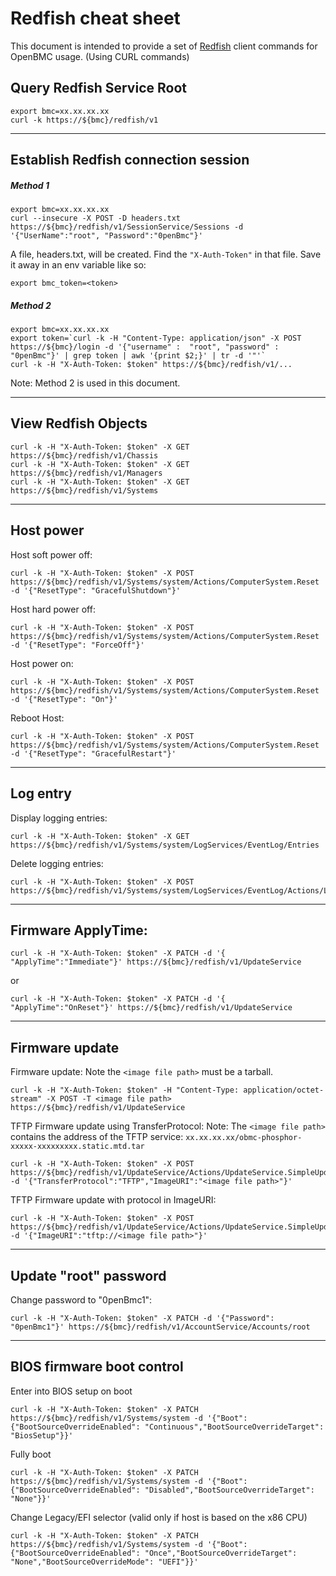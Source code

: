 # Redfish cheat sheet
This document is intended to provide a set of [Redfish][1] client commands for OpenBMC usage.
(Using CURL commands)

## Query Redfish Service Root
```
export bmc=xx.xx.xx.xx
curl -k https://${bmc}/redfish/v1
```

---

## Establish Redfish connection session
##### Method 1
```
export bmc=xx.xx.xx.xx
curl --insecure -X POST -D headers.txt https://${bmc}/redfish/v1/SessionService/Sessions -d    '{"UserName":"root", "Password":"0penBmc"}'
```
A file, headers.txt, will be created. Find the `"X-Auth-Token"`
in that file. Save it away in an env variable like so:

```
export bmc_token=<token>
```

#####  Method 2
```
export bmc=xx.xx.xx.xx
export token=`curl -k -H "Content-Type: application/json" -X POST https://${bmc}/login -d '{"username" :  "root", "password" :  "0penBmc"}' | grep token | awk '{print $2;}' | tr -d '"'`
curl -k -H "X-Auth-Token: $token" https://${bmc}/redfish/v1/...
```
Note: Method 2 is used in this document.

---

## View Redfish Objects
```
curl -k -H "X-Auth-Token: $token" -X GET https://${bmc}/redfish/v1/Chassis
curl -k -H "X-Auth-Token: $token" -X GET https://${bmc}/redfish/v1/Managers
curl -k -H "X-Auth-Token: $token" -X GET https://${bmc}/redfish/v1/Systems
```

---

## Host power
Host soft power off:
```
curl -k -H "X-Auth-Token: $token" -X POST https://${bmc}/redfish/v1/Systems/system/Actions/ComputerSystem.Reset -d '{"ResetType": "GracefulShutdown"}'
```

Host hard power off:
```
curl -k -H "X-Auth-Token: $token" -X POST https://${bmc}/redfish/v1/Systems/system/Actions/ComputerSystem.Reset -d '{"ResetType": "ForceOff"}'
```

Host power on:
```
curl -k -H "X-Auth-Token: $token" -X POST https://${bmc}/redfish/v1/Systems/system/Actions/ComputerSystem.Reset -d '{"ResetType": "On"}'
```

Reboot Host:
```
curl -k -H "X-Auth-Token: $token" -X POST https://${bmc}/redfish/v1/Systems/system/Actions/ComputerSystem.Reset -d '{"ResetType": "GracefulRestart"}'
```

---

## Log entry
Display logging entries:
```
curl -k -H "X-Auth-Token: $token" -X GET https://${bmc}/redfish/v1/Systems/system/LogServices/EventLog/Entries
```

Delete logging entries:
```
curl -k -H "X-Auth-Token: $token" -X POST https://${bmc}/redfish/v1/Systems/system/LogServices/EventLog/Actions/LogService.Reset
```

---

## Firmware ApplyTime:
```
curl -k -H "X-Auth-Token: $token" -X PATCH -d '{ "ApplyTime":"Immediate"}' https://${bmc}/redfish/v1/UpdateService
```

or

```
curl -k -H "X-Auth-Token: $token" -X PATCH -d '{ "ApplyTime":"OnReset"}' https://${bmc}/redfish/v1/UpdateService
```

---

## Firmware update
Firmware update:
Note the `<image file path>` must be a tarball.

```
curl -k -H "X-Auth-Token: $token" -H "Content-Type: application/octet-stream" -X POST -T <image file path> https://${bmc}/redfish/v1/UpdateService
```
TFTP Firmware update using TransferProtocol:
Note: The `<image file path>` contains the address of the TFTP service: `xx.xx.xx.xx/obmc-phosphor-xxxxx-xxxxxxxxx.static.mtd.tar`

```
curl -k -H "X-Auth-Token: $token" -X POST https://${bmc}/redfish/v1/UpdateService/Actions/UpdateService.SimpleUpdate -d '{"TransferProtocol":"TFTP","ImageURI":"<image file path>"}'
```
TFTP Firmware update with protocol in ImageURI:
```
curl -k -H "X-Auth-Token: $token" -X POST https://${bmc}/redfish/v1/UpdateService/Actions/UpdateService.SimpleUpdate -d '{"ImageURI":"tftp://<image file path>"}'
```

---

## Update "root" password
Change password to "0penBmc1":
```
curl -k -H "X-Auth-Token: $token" -X PATCH -d '{"Password": "0penBmc1"}' https://${bmc}/redfish/v1/AccountService/Accounts/root
```

---

## BIOS firmware boot control
Enter into BIOS setup on boot
```
curl -k -H "X-Auth-Token: $token" -X PATCH https://${bmc}/redfish/v1/Systems/system -d '{"Boot":{"BootSourceOverrideEnabled": "Continuous","BootSourceOverrideTarget": "BiosSetup"}}'
```

Fully boot
```
curl -k -H "X-Auth-Token: $token" -X PATCH https://${bmc}/redfish/v1/Systems/system -d '{"Boot":{"BootSourceOverrideEnabled": "Disabled","BootSourceOverrideTarget": "None"}}'
```

Change Legacy/EFI selector (valid only if host is based on the x86 CPU)
```
curl -k -H "X-Auth-Token: $token" -X PATCH https://${bmc}/redfish/v1/Systems/system -d '{"Boot":{"BootSourceOverrideEnabled": "Once","BootSourceOverrideTarget": "None","BootSourceOverrideMode": "UEFI"}}'
```

[1]: https://www.dmtf.org/standards/redfish
